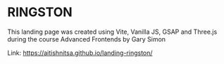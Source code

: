 # RINGSTON
This landing page was created using Vite, Vanilla JS, GSAP and Three.js during the course Advanced Frontends by Gary Simon

Link: 
https://aitishnitsa.github.io/landing-ringston/
